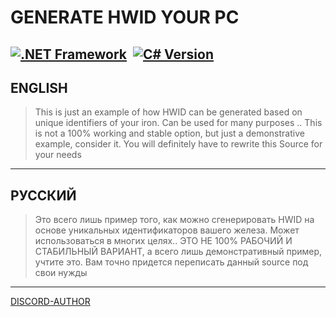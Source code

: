 # GENERATE HWID YOUR PC

[![.NET Framework](https://img.shields.io/badge/.NET%20Framework-4.x-blueviolet)](https://dotnet.microsoft.com/)  [![C# Version](https://img.shields.io/badge/C%23-7.3-brightgreen)](https://learn.microsoft.com/dotnet/csharp/whats-new/csharp-7-3)
---

## ENGLISH

> This is just an example of how HWID can be generated based on unique identifiers of your iron. Can be used for many purposes ..
> This is not a 100% working and stable option, but just a demonstrative example, consider it. You will definitely have to rewrite this Source for your needs

---

## РУССКИЙ

> Это всего лишь пример того, как можно сгенерировать HWID на основе уникальных идентификаторов вашего железа. Может использоваться в многих целях..
> ЭТО НЕ 100% РАБОЧИЙ И СТАБИЛЬНЫЙ ВАРИАНТ, а всего лишь демонстративный пример, учтите это. Вам точно придется переписать данный source под свои нужды

---

[DISCORD-AUTHOR](https://discord.gg/uMjN6xrDjM)

